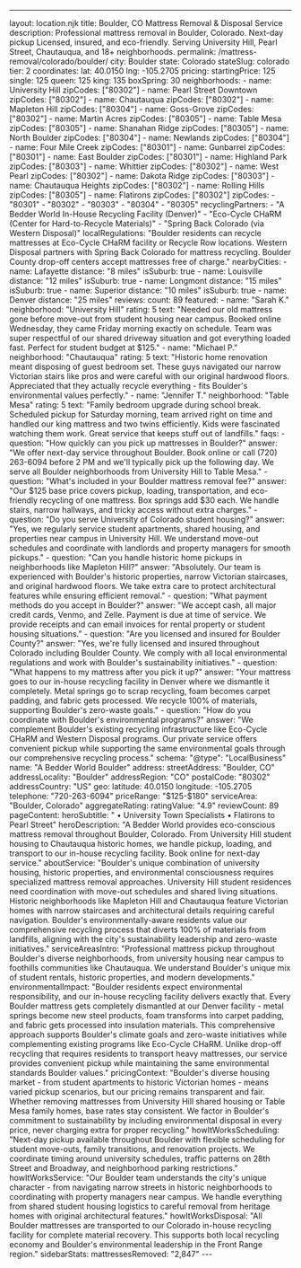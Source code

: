 ---
layout: location.njk
title: Boulder, CO Mattress Removal & Disposal Service
description: Professional mattress removal in Boulder, Colorado. Next-day pickup Licensed, insured, and eco-friendly. Serving University Hill, Pearl Street, Chautauqua, and 18+ neighborhoods.
permalink: /mattress-removal/colorado/boulder/
city: Boulder state: Colorado stateSlug: colorado tier: 2 coordinates: lat: 40.0150 lng: -105.2705 pricing: startingPrice: 125 single: 125 queen: 125 king: 135 boxSpring: 30 neighborhoods: - name: University Hill zipCodes: ["80302"] - name: Pearl Street Downtown zipCodes: ["80302"] - name: Chautauqua zipCodes: ["80302"] - name: Mapleton Hill zipCodes: ["80304"] - name: Goss-Grove zipCodes: ["80302"] - name: Martin Acres zipCodes: ["80305"] - name: Table Mesa zipCodes: ["80305"] - name: Shanahan Ridge zipCodes: ["80305"] - name: North Boulder zipCodes: ["80304"] - name: Newlands zipCodes: ["80304"] - name: Four Mile Creek zipCodes: ["80301"] - name: Gunbarrel zipCodes: ["80301"] - name: East Boulder zipCodes: ["80301"] - name: Highland Park zipCodes: ["80303"] - name: Whittier zipCodes: ["80302"] - name: West Pearl zipCodes: ["80302"] - name: Dakota Ridge zipCodes: ["80303"] - name: Chautauqua Heights zipCodes: ["80302"] - name: Rolling Hills zipCodes: ["80305"] - name: Flatirons zipCodes: ["80302"] zipCodes: - "80301" - "80302" - "80303" - "80304" - "80305" recyclingPartners: - "A Bedder World In-House Recycling Facility (Denver)" - "Eco-Cycle CHaRM (Center for Hard-to-Recycle Materials)" - "Spring Back Colorado (via Western Disposal)" localRegulations: "Boulder residents can recycle mattresses at Eco-Cycle CHaRM facility or Recycle Row locations. Western Disposal partners with Spring Back Colorado for mattress recycling. Boulder County drop-off centers accept mattresses free of charge." nearbyCities: - name: Lafayette distance: "8 miles" isSuburb: true - name: Louisville distance: "12 miles" isSuburb: true - name: Longmont distance: "15 miles" isSuburb: true - name: Superior distance: "10 miles" isSuburb: true - name: Denver distance: "25 miles" reviews: count: 89 featured: - name: "Sarah K." neighborhood: "University Hill" rating: 5 text: "Needed our old mattress gone before move-out from student housing near campus. Booked online Wednesday, they came Friday morning exactly on schedule. Team was super respectful of our shared driveway situation and got everything loaded fast. Perfect for student budget at $125." - name: "Michael P." neighborhood: "Chautauqua" rating: 5 text: "Historic home renovation meant disposing of guest bedroom set. These guys navigated our narrow Victorian stairs like pros and were careful with our original hardwood floors. Appreciated that they actually recycle everything - fits Boulder's environmental values perfectly." - name: "Jennifer T." neighborhood: "Table Mesa" rating: 5 text: "Family bedroom upgrade during school break. Scheduled pickup for Saturday morning, team arrived right on time and handled our king mattress and two twins efficiently. Kids were fascinated watching them work. Great service that keeps stuff out of landfills." faqs: - question: "How quickly can you pick up mattresses in Boulder?" answer: "We offer next-day service throughout Boulder. Book online or call (720) 263-6094 before 2 PM and we'll typically pick up the following day. We serve all Boulder neighborhoods from University Hill to Table Mesa." - question: "What's included in your Boulder mattress removal fee?" answer: "Our $125 base price covers pickup, loading, transportation, and eco-friendly recycling of one mattress. Box springs add $30 each. We handle stairs, narrow hallways, and tricky access without extra charges." - question: "Do you serve University of Colorado student housing?" answer: "Yes, we regularly service student apartments, shared housing, and properties near campus in University Hill. We understand move-out schedules and coordinate with landlords and property managers for smooth pickups." - question: "Can you handle historic home pickups in neighborhoods like Mapleton Hill?" answer: "Absolutely. Our team is experienced with Boulder's historic properties, narrow Victorian staircases, and original hardwood floors. We take extra care to protect architectural features while ensuring efficient removal." - question: "What payment methods do you accept in Boulder?" answer: "We accept cash, all major credit cards, Venmo, and Zelle. Payment is due at time of service. We provide receipts and can email invoices for rental property or student housing situations." - question: "Are you licensed and insured for Boulder County?" answer: "Yes, we're fully licensed and insured throughout Colorado including Boulder County. We comply with all local environmental regulations and work with Boulder's sustainability initiatives." - question: "What happens to my mattress after you pick it up?" answer: "Your mattress goes to our in-house recycling facility in Denver where we dismantle it completely. Metal springs go to scrap recycling, foam becomes carpet padding, and fabric gets processed. We recycle 100% of materials, supporting Boulder's zero-waste goals." - question: "How do you coordinate with Boulder's environmental programs?" answer: "We complement Boulder's existing recycling infrastructure like Eco-Cycle CHaRM and Western Disposal programs. Our private service offers convenient pickup while supporting the same environmental goals through our comprehensive recycling process." schema: "@type": "LocalBusiness" name: "A Bedder World Boulder" address: streetAddress: "Boulder, CO" addressLocality: "Boulder" addressRegion: "CO" postalCode: "80302" addressCountry: "US" geo: latitude: 40.0150 longitude: -105.2705 telephone: "720-263-6094" priceRange: "$125-$180" serviceArea: "Boulder, Colorado" aggregateRating: ratingValue: "4.9" reviewCount: 89 pageContent: heroSubtitle: " • University Town Specialists • Flatirons to Pearl Street" heroDescription: "A Bedder World provides eco-conscious mattress removal throughout Boulder, Colorado. From University Hill student housing to Chautauqua historic homes, we handle pickup, loading, and transport to our in-house recycling facility. Book online for next-day service." aboutService: "Boulder's unique combination of university housing, historic properties, and environmental consciousness requires specialized mattress removal approaches. University Hill student residences need coordination with move-out schedules and shared living situations. Historic neighborhoods like Mapleton Hill and Chautauqua feature Victorian homes with narrow staircases and architectural details requiring careful navigation. Boulder's environmentally-aware residents value our comprehensive recycling process that diverts 100% of materials from landfills, aligning with the city's sustainability leadership and zero-waste initiatives." serviceAreasIntro: "Professional mattress pickup throughout Boulder's diverse neighborhoods, from university housing near campus to foothills communities like Chautauqua. We understand Boulder's unique mix of student rentals, historic properties, and modern developments." environmentalImpact: "Boulder residents expect environmental responsibility, and our in-house recycling facility delivers exactly that. Every Boulder mattress gets completely dismantled at our Denver facility - metal springs become new steel products, foam transforms into carpet padding, and fabric gets processed into insulation materials. This comprehensive approach supports Boulder's climate goals and zero-waste initiatives while complementing existing programs like Eco-Cycle CHaRM. Unlike drop-off recycling that requires residents to transport heavy mattresses, our service provides convenient pickup while maintaining the same environmental standards Boulder values." pricingContext: "Boulder's diverse housing market - from student apartments to historic Victorian homes - means varied pickup scenarios, but our pricing remains transparent and fair. Whether removing mattresses from University Hill shared housing or Table Mesa family homes, base rates stay consistent. We factor in Boulder's commitment to sustainability by including environmental disposal in every price, never charging extra for proper recycling." howItWorksScheduling: "Next-day pickup available throughout Boulder with flexible scheduling for student move-outs, family transitions, and renovation projects. We coordinate timing around university schedules, traffic patterns on 28th Street and Broadway, and neighborhood parking restrictions." howItWorksService: "Our Boulder team understands the city's unique character - from navigating narrow streets in historic neighborhoods to coordinating with property managers near campus. We handle everything from shared student housing logistics to careful removal from heritage homes with original architectural features." howItWorksDisposal: "All Boulder mattresses are transported to our Colorado in-house recycling facility for complete material recovery. This supports both local recycling economy and Boulder's environmental leadership in the Front Range region." sidebarStats: mattressesRemoved: "2,847" ---
